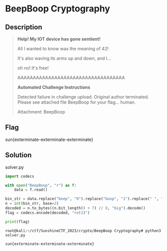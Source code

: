 # BeepBoop Cryptography

## Description

> **Help! My IOT device has gone sentient!**
>
> All I wanted to know was the meaning of 42!
>
> It's also waving its arms up and down, and I...
>
> oh no! It's free!
>
> AAAAAAAAAAAAAAAAAAAAAAAAAAAAAAAAAAA
>
> **Automated Challenge Instructions**
>
> Detected failure in challenge upload. Original author terminated. Please see attached file BeepBoop for your flag... human.
>
> Attachment: BeepBoop

## Flag

sun{exterminate-exterminate-exterminate}

## Solution

solver.py

```python
import codecs

with open("BeepBoop", "r") as f:
    data = f.read()

bin_str = data.replace("beep", "0").replace("boop", "1").replace(" ", "")
n = int(bin_str, base=2)
decoded = n.to_bytes((n.bit_length() + 7) // 8, "big").decode()
flag = codecs.encode(decoded, "rot13")

print(flag)
```

```console
root@kali:~/ctf/SunshineCTF_2023/crypto/BeepBoop Cryptography# python3 solver.py

sun{exterminate-exterminate-exterminate}
```
